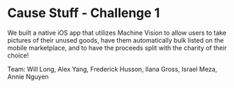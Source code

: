 # Cause Stuff - Challenge 1

We built a native iOS app that utilizes Machine Vision to allow users to take pictures of their unused goods, have them automatically bulk listed on the mobile marketplace, and to have the proceeds split with the charity of their choice!

Team: Will Long, Alex Yang, Frederick Husson, Ilana Gross, Israel Meza, Annie Nguyen
